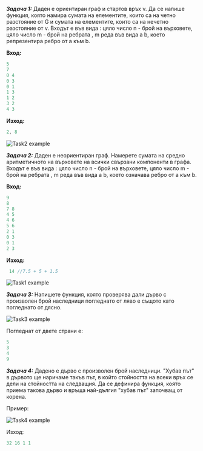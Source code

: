 ***Задача 1:*** Даден е ориентиран граф и стартов връх v. Да се напише функция, която намира сумата на елементите, които са на четно разстояние от G и сумата на елементите, които са на нечетно разстояние от v.
Входът е във вида : цяло число n - брой на върховете, цяло число m - брой на ребрата , m реда във вида a b, което репрезентира ребро от а към b.

**Вход:** 
```c++
5
7
0 4 
0 3
0 1
1 3
1 2
3 2
4 3
```
**Изход:** 
```c++
2, 8	
```
![Task2 example](https://i.ibb.co/QCrVvmg/68747470733a2f2f692e6962622e636f2f777943433942542f646967726170682d312e706e67.png)


***Задача 2:***  Даден е неориентиран граф. Намерете сумата на средно аритметичното на върховете на всички свързани компоненти в графа.
Входът е във вида : цяло число n - брой на върховете, цяло число m - брой на ребрата , m реда във вида a b,  което означава
ребро от а към b.
 
 
**Вход:** 
```c++
9
8
7 8 
4 5
4 6
5 6
2 1
0 3
0 1
2 3
```
**Изход:** 
```c++
 14 //7.5 + 5 + 1.5
```
![Task1 example](https://i.ibb.co/xHBsVCh/g1.png)

***Задача 3:*** Напишете функция, която проверява дали дърво с произволен брой наследници погледнато от ляво е същото като погледнато от дясно.

![Task3 example](https://i.ibb.co/Tb9p8DJ/tree.png)

Погледнат от двете страни е:

```c++
5
3
4
9
```
***Задача 4:***
Дадено е дърво с произволен брой наследници.  "Хубав път" в дървото ще наричаме такъв път, в който стойността на всеки връх се дели на стойността на следващия. Да се дефинира функция, която  приема такова дърво и връща най-дългия "хубав път" започващ от корена.

Пример:

![Task4 example](https://i.ibb.co/PtSLJv9/Untitled-Diagram.png)

Изход:

```c++
32 16 1 1
```
